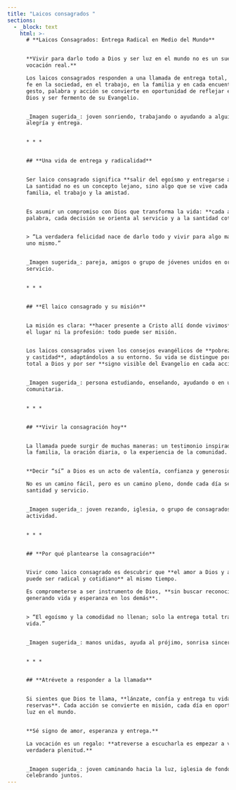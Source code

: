 ```yaml
---
title: "Laicos consagrados "
sections:
  - _block: text
    html: >-
      # **Laicos Consagrados: Entrega Radical en Medio del Mundo**


      **Vivir para darlo todo a Dios y ser luz en el mundo no es un sueño, es una
      vocación real.**  

      Los laicos consagrados responden a una llamada de entrega total, viviendo su
      fe en la sociedad, en el trabajo, en la familia y en cada encuentro. Cada
      gesto, palabra y acción se convierte en oportunidad de reflejar el amor de
      Dios y ser fermento de su Evangelio.


      _Imagen sugerida_: joven sonriendo, trabajando o ayudando a alguien, mostrando
      alegría y entrega.


      * * *


      ## **Una vida de entrega y radicalidad**


      Ser laico consagrado significa **salir del egoísmo y entregarse a los demás**.
      La santidad no es un concepto lejano, sino algo que se vive cada día en la
      familia, el trabajo y la amistad.


      Es asumir un compromiso con Dios que transforma la vida: **cada acción, cada
      palabra, cada decisión se orienta al servicio y a la santidad cotidiana**.


      > “La verdadera felicidad nace de darlo todo y vivir para algo más grande que
      uno mismo.”


      _Imagen sugerida_: pareja, amigos o grupo de jóvenes unidos en oración o
      servicio.


      * * *


      ## **El laico consagrado y su misión**


      La misión es clara: **hacer presente a Cristo allí donde vivimos**. No importa
      el lugar ni la profesión: todo puede ser misión.


      Los laicos consagrados viven los consejos evangélicos de **pobreza, obediencia
      y castidad**, adaptándolos a su entorno. Su vida se distingue por la entrega
      total a Dios y por ser **signo visible del Evangelio en cada acción**.


      _Imagen sugerida_: persona estudiando, enseñando, ayudando o en una actividad
      comunitaria.


      * * *


      ## **Vivir la consagración hoy**


      La llamada puede surgir de muchas maneras: un testimonio inspirador, la fe en
      la familia, la oración diaria, o la experiencia de la comunidad.


      **Decir “sí” a Dios es un acto de valentía, confianza y generosidad.**  

      No es un camino fácil, pero es un camino pleno, donde cada día se construye
      santidad y servicio.


      _Imagen sugerida_: joven rezando, iglesia, o grupo de consagrados en
      actividad.


      * * *


      ## **Por qué plantearse la consagración**


      Vivir como laico consagrado es descubrir que **el amor a Dios y a los demás
      puede ser radical y cotidiano** al mismo tiempo.  

      Es comprometerse a ser instrumento de Dios, **sin buscar reconocimiento, sino
      generando vida y esperanza en los demás**.


      > “El egoísmo y la comodidad no llenan; solo la entrega total transforma la
      vida.”


      _Imagen sugerida_: manos unidas, ayuda al prójimo, sonrisa sincera.


      * * *


      ## **Atrévete a responder a la llamada**


      Si sientes que Dios te llama, **lánzate, confía y entrega tu vida sin
      reservas**. Cada acción se convierte en misión, cada día en oportunidad de ser
      luz en el mundo.


      **Sé signo de amor, esperanza y entrega.**  

      La vocación es un regalo: **atreverse a escucharla es empezar a vivir la
      verdadera plenitud.**


      _Imagen sugerida_: joven caminando hacia la luz, iglesia de fondo o grupo
      celebrando juntos.
---
```

